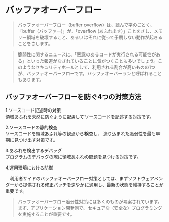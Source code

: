 # バッファオーバーフロー  

> バッファオーバーフロー（buffer overflow）は、読んで字のごとく、「buffer（バッファー)」が、「overflow (あふれ出す）」ことをさし、メモリー領域を破壊すること、あるいはそれに従って予期しない動作が起きることをさします。  

> 脆弱性に関するニュースに、「悪意のあるコードが実行される可能性がある」といった報道がなされていることに気がつくことも多いでしょう。このようなセキュリティホールとして、利用される割合が高いものの1つが、バッファオーバーフローです。バッファオーバーランと呼ばれることもあります。

## バッファオーバーフローを防ぐ4つの対策方法  

1.ソースコード記述時の対策  
領域あふれを未然に防ぐように配慮してソースコードを記述する対策です。  

2.ソースコードの静的検査  
ソースコードを領域あふれ等の観点から検査し、 造り込まれた脆弱性を最も早期に見つけ出す対策です。  

3.あふれを検出するデバッグ  
プログラムのデバッグの際に領域あふれの問題を見つける対策です。  

4.運用環境における防御  

　利用者サイドのバッファオーバーフロー対策としては、まずソフトウェアベンダーから提供される修正パッチを速やかに適用し、最新の状態を維持することが重要です。  

> バッファオーバーフロー脆弱性対策には多くのものが考案されています。まず、アプリケーション開発側で、セキュアな（安全な）プログラミングを実施することが重要です。
